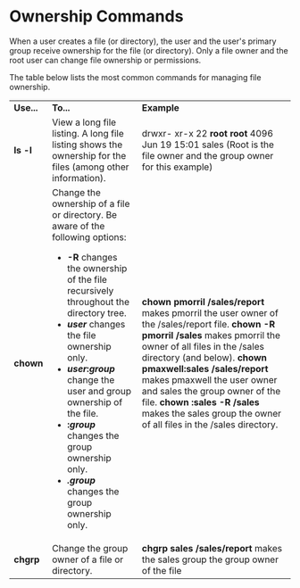 # Ownership Commands

When a user creates a file (or directory), the user and the user's primary
group receive ownership for the file (or directory). Only a file owner and the
root user can change file ownership or permissions.

The table below lists the most common commands for managing file ownership.

<table>

<tr> <td><b>Use...</b></td> <td><b>To...</b></td> <td><b>Example</b></td>

</tr>

<tr> <td><b>ls -l</b></td> <td>View a long file listing. A long file listing
shows the ownership for the files (among other information).</td> <td>drwxr-
xr-x 22 <b>root</b> <b>root</b> 4096 Jun 19 15:01 sales (Root is the file
owner and the group owner for this example)</td>

</tr>

<tr> <td><b>chown</b></td> <td>Change the ownership of a file or directory. Be
aware of the following options:

<ul>

<li><b>-R</b> changes the ownership of the file recursively throughout the
directory tree.

</li>

<li><i><b>user </b></i>changes the file ownership only.

</li>

<li><b><i>user</i>:<i>group</i></b> change the user and group ownership of the
file.

</li>

<li><b>:<i>group</i> </b>changes the group ownership only.

</li>

<li><b><i>.group </i></b>changes the group ownership only.

</li>

</ul> </td> <td><b>chown pmorril /sales/report </b>makes pmorril the user
owner of the /sales/report file.  
<b>chown -R pmorril /sales</b> makes pmorril the owner of all files in the
/sales directory (and below).  
<b>chown pmaxwell:sales /sales/report</b> makes pmaxwell the user owner and
sales the group owner of the file.  
<b>chown :sales -R /sales</b> makes the sales group the owner of all files in
the /sales directory.</td>

</tr>

<tr> <td><b>chgrp</b></td> <td>Change the group owner of a file or
directory.</td> <td><b>chgrp sales /sales/report</b> makes the sales group the
group owner of the file</td>

</tr> </table>

